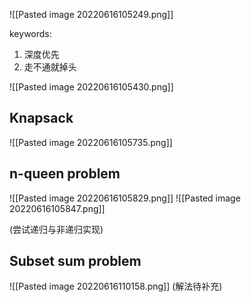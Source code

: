 ![[Pasted image 20220616105249.png]]

keywords: 
1. 深度优先
2. 走不通就掉头

![[Pasted image 20220616105430.png]]

## Knapsack
![[Pasted image 20220616105735.png]]

## n-queen problem
![[Pasted image 20220616105829.png]]
![[Pasted image 20220616105847.png]]

(尝试递归与非递归实现)

## Subset sum problem
![[Pasted image 20220616110158.png]]
(解法待补充)

